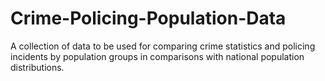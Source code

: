 # Crime-Policing-Population-Data
A collection of data to be used for comparing crime statistics and policing incidents by population groups in comparisons with national population distributions.
